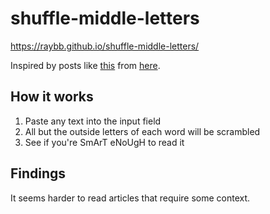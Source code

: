 # shuffle-middle-letters

https://raybb.github.io/shuffle-middle-letters/


Inspired by posts like [this](https://archive.is/uqmMB) from [here](https://twitter.com/Prince__Ammar/status/334889564919439361/photo/1).


## How it works

1. Paste any text into the input field
2. All but the outside letters of each word will be scrambled
3. See if you're SmArT eNoUgH to read it


## Findings

It seems harder to read articles that require some context.
